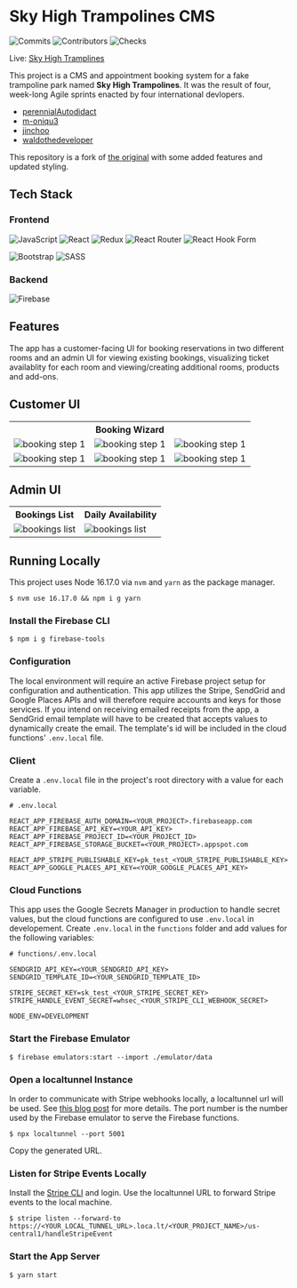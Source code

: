 # Sky High Trampolines CMS

![Commits](https://badgen.net/github/commits/perennialautodidact/skyhigh-trampolines/main)
![Contributors](https://badgen.net//github/contributors/scott-coates-org/group-project-team-sapphire)
![Checks](https://badgen.net/github/checks/perennialautodidact/skyhigh-trampolines/main)

Live: [Sky High Tramplines](https://skyhigh-trampolines.firebaseapp.com)

This project is a CMS and appointment booking system for a fake trampoline park named **Sky High Trampolines**. It was the result of four, week-long Agile sprints enacted by four international devlopers.

- [perennialAutodidact](https://github.com/perennialAutodidact)
- [m-oniqu3](https://github.com/m-oniqu3)
- [jinchoo](https://github.com/jinchoo)
- [waldothedeveloper](https://github.com/waldothedeveloper)

This repository is a fork of [the original](https://github.com/Scott-Coates-Org/group-project-team-sapphire/) with some added features and updated styling.

## Tech Stack

### Frontend

![JavaScript](https://img.shields.io/badge/javascript-%23323330.svg?style=for-the-badge&logo=javascript&logoColor=%23F7DF1E)
![React](https://img.shields.io/badge/react-%2320232a.svg?style=for-the-badge&logo=react&logoColor=%2361DAFB)
![Redux](https://img.shields.io/badge/redux-%23593d88.svg?style=for-the-badge&logo=redux&logoColor=white)
![React Router](https://img.shields.io/badge/React_Router-CA4245?style=for-the-badge&logo=react-router&logoColor=white)
![React Hook Form](https://img.shields.io/badge/React%20Hook%20Form-%23EC5990.svg?style=for-the-badge&logo=reacthookform&logoColor=white)

![Bootstrap](https://img.shields.io/badge/bootstrap-%23563D7C.svg?style=for-the-badge&logo=bootstrap&logoColor=white)
![SASS](https://img.shields.io/badge/SASS-hotpink.svg?style=for-the-badge&logo=SASS&logoColor=white)

### Backend

![Firebase](https://img.shields.io/badge/firebase-%23039BE5.svg?style=for-the-badge&logo=firebase)

## Features

The app has a customer-facing UI for booking reservations in two different rooms and an admin UI for viewing existing bookings, visualizing ticket availablity for each room and viewing/creating additional rooms, products and add-ons.

## Customer UI
<table>
    <tr>
        <th colspan="3">Booking Wizard</th>
    </tr>
    <tr>
        <td>
            <img src="https://s3.us-west-1.wasabisys.com/skyhigh-trampolines/bookingStep1Desktop.png" alt="booking step 1">
        </td>
        <td>
            <img src="https://s3.us-west-1.wasabisys.com/skyhigh-trampolines/bookingStep2Desktop.png" alt="booking step 1">
        </td><td>
            <img src="https://s3.us-west-1.wasabisys.com/skyhigh-trampolines/bookingStep3Desktop.png" alt="booking step 1">
        </td>
    </tr>
    <tr>
        <td>
            <img src="https://s3.us-west-1.wasabisys.com/skyhigh-trampolines/bookingStep4Desktop.png" alt="booking step 1">
        </td>
        <td>
            <img src="https://s3.us-west-1.wasabisys.com/skyhigh-trampolines/bookingStep5Desktop.png" alt="booking step 1">
        </td>
        <td>
            <img src="https://s3.us-west-1.wasabisys.com/skyhigh-trampolines/bookingStep6Desktop.png" alt="booking step 1">
        </td>
    </tr>
</table>

## Admin UI

<table>
    <tr>
        <th>Bookings List</th>
        <th>Daily Availability</th>
    </tr>
    <tr>
        <td>
            <img src="https://s3.us-west-1.wasabisys.com/skyhigh-trampolines/bookingsList.png" alt="bookings list">
        </td>
        <td>
            <img src="https://s3.us-west-1.wasabisys.com/skyhigh-trampolines/dailyAvailabilityDesktop.png" alt="bookings list">
        </td>
    </tr>
</table>

## Running Locally

This project uses Node 16.17.0 via `nvm` and `yarn` as the package manager. 

```
$ nvm use 16.17.0 && npm i g yarn
```

### Install the Firebase CLI
```
$ npm i g firebase-tools
```
### Configuration
The local environment will require an active Firebase project setup for configuration and authentication. This app utilizes the Stripe, SendGrid and Google Places APIs and will therefore require accounts and keys for those services. If you intend on receiving emailed receipts from the app, a SendGrid email template will have to be created that accepts values to dynamically create the email. The template's id will be included in the cloud functions' `.env.local` file.
### Client

Create a `.env.local` file in the project's root directory with a value for each variable.

```
# .env.local

REACT_APP_FIREBASE_AUTH_DOMAIN=<YOUR_PROJECT>.firebaseapp.com
REACT_APP_FIREBASE_API_KEY=<YOUR_API_KEY>
REACT_APP_FIREBASE_PROJECT_ID=<YOUR_PROJECT_ID>
REACT_APP_FIREBASE_STORAGE_BUCKET=<YOUR_PROJECT>.appspot.com

REACT_APP_STRIPE_PUBLISHABLE_KEY=pk_test_<YOUR_STRIPE_PUBLISHABLE_KEY>
REACT_APP_GOOGLE_PLACES_API_KEY=<YOUR_GOOGLE_PLACES_API_KEY>
```
### Cloud Functions
This app uses the Google Secrets Manager in production to handle secret values, but the cloud functions are configured to use `.env.local` in developement. Create `.env.local` in the `functions` folder and add values for the following variables:

```
# functions/.env.local

SENDGRID_API_KEY=<YOUR_SENDGRID_API_KEY>
SENDGRID_TEMPLATE_ID=<YOUR_SENDGRID_TEMPLATE_ID>

STRIPE_SECRET_KEY=sk_test_<YOUR_STRIPE_SECRET_KEY>
STRIPE_HANDLE_EVENT_SECRET=whsec_<YOUR_STRIPE_CLI_WEBHOOK_SECRET>

NODE_ENV=DEVELOPMENT
```

### Start the Firebase Emulator
```
$ firebase emulators:start --import ./emulator/data
```

### Open a localtunnel Instance
In order to communicate with Stripe webhooks locally, a localtunnel url will be used. See [this blog post](https://dev.to/perennialautodidact/connecting-stripe-webhooks-to-firebase-cloud-functions-on-localhost-using-localtunnel-55o9) for more details. The port number is the number used by the Firebase emulator to serve the Firebase functions.

```
$ npx localtunnel --port 5001
```
Copy the generated URL.
### Listen for Stripe Events Locally
Install the [Stripe CLI](https://stripe.com/docs/stripe-cli#install) and login. Use the localtunnel URL to forward Stripe events to the local machine.
```
$ stripe listen --forward-to https://<YOUR_LOCAL_TUNNEL_URL>.loca.lt/<YOUR_PROJECT_NAME>/us-central1/handleStripeEvent
```

### Start the App Server
```
$ yarn start
```
